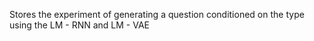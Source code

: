 Stores the experiment of generating a question conditioned on the type using the LM - RNN and LM - VAE
